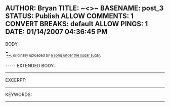 AUTHOR: Bryan
TITLE: ~<>~
BASENAME: post_3
STATUS: Publish
ALLOW COMMENTS: 1
CONVERT BREAKS: __default__
ALLOW PINGS: 1
DATE: 01/14/2007 04:36:45 PM
-----
BODY:
<style type="text/css">
.flickr-photo { border: solid 2px #000000; }
.flickr-yourcomment { }
.flickr-frame { text-align: left; padding: 3px; }
.flickr-caption { font-size: 0.8em; margin-top: 0px; }
</style>

<div class="flickr-frame">
	<a href="http://www.flickr.com/photos/petritent/224368130/" title="photo sharing"><img src="http://farm1.static.flickr.com/97/224368130_c7b1c52284.jpg" class="flickr-photo" alt="" /></a>
<br />
	<span class="flickr-caption"><a href="http://www.flickr.com/photos/petritent/224368130/">~~</a>, originally uploaded by <a href="http://www.flickr.com/people/petritent/">a song under the sugar sugar</a>.</span>
</div>
				
<p class="flickr-yourcomment">
	
</p>
-----
EXTENDED BODY:

-----
EXCERPT:

-----
KEYWORDS:

-----


